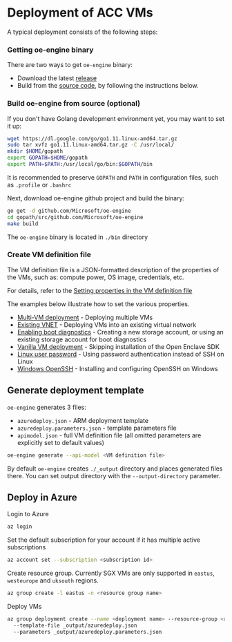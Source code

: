 # Deployment of ACC VMs

A typical deployment consists of the following steps:

### Getting oe-engine binary

There are two ways to get `oe-engine` binary:
* Download the latest [release](https://github.com/Microsoft/oe-engine/releases)
* Build from the [source code](https://github.com/Microsoft/oe-engine), by following the instructions below.

### Build oe-engine from source (optional)

If you don't have Golang development environment yet, you may want to set it up:
```sh
wget https://dl.google.com/go/go1.11.linux-amd64.tar.gz
sudo tar xvfz go1.11.linux-amd64.tar.gz -C /usr/local/
mkdir $HOME/gopath
export GOPATH=$HOME/gopath
export PATH=$PATH:/usr/local/go/bin:$GOPATH/bin
```
It is recommended to preserve `GOPATH` and `PATH` in configuration files, such as `.profile` or `.bashrc`

Next, download oe-engine github project and build the binary:
```sh
go get -d github.com/Microsoft/oe-engine
cd gopath/src/github.com/Microsoft/oe-engine
make build
```
The `oe-engine` binary is located in `./bin` directory

### Create VM definition file

The VM definition file is a JSON-formatted description of the properties of the VMs, such as: compute power, OS image, credentials, etc.

For details, refer to the [Setting properties in the VM definition file](properties.md)

The examples below illustrate how to set the various properties.

* [Multi-VM deployment](examples/oe-multi-vm.json) - Deploying multiple VMs
* [Existing VNET](examples/oe-vnet.json) - Deploying VMs into an existing virtual network
* [Enabling boot diagnostics](examples/oe-bootdiagnostics.json) - Creating a new storage account, or using an existing storage account for boot diagnostics
* [Vanilla VM deployment](examples/oe-vanilla.json) - Skipping installation of the Open Enclave SDK
* [Linux user password](examples/oe-lnx-passwd.json) - Using password authentication instead of SSH on Linux
* [Windows OpenSSH](examples/oe-win-ssh.json) - Installing and configuring OpenSSH on Windows

## Generate deployment template

`oe-engine` generates 3 files:
* `azuredeploy.json` - ARM deployment template
* `azuredeploy.parameters.json` - template parameters file
* `apimodel.json` - full VM definition file (all omitted parameters are explicitly set to default values)

```sh
oe-engine generate --api-model <VM definition file>
```

By default `oe-engine` creates `./_output` directory and places generated files there.
You can set output directory with the `--output-directory` parameter.

## Deploy in Azure

Login to Azure
```sh
az login
```
Set the default subscription for your account if it has multiple active subscriptions
```sh
az account set --subscription <subscription id>
```
Create resource group. Currently SGX VMs are only supported in `eastus`, `westeurope` and `uksouth` regions.
```sh
az group create -l eastus -n <resource group name>
```
Deploy VMs
```sh
az group deployment create --name <deployment name> --resource-group <resource group name>
  --template-file _output/azuredeploy.json
  --parameters _output/azuredeploy.parameters.json
```
